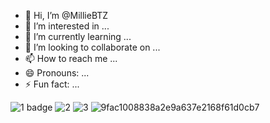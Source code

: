 - 👋 Hi, I’m @MillieBTZ
- 👀 I’m interested in ...
- 🌱 I’m currently learning ...
- 💞️ I’m looking to collaborate on ...
- 📫 How to reach me ...
- 😄 Pronouns: ...
- ⚡ Fun fact: ...

<!---
MillieBTZ/MillieBTZ is a ✨ special ✨ repository because its `README.md` (this file) appears on your GitHub profile.
You can click the Preview link to take a look at your changes.
--->
![1 badge](https://github.com/MillieBTZ/MillieBTZ/assets/156215913/157412cf-40b5-4c65-9b04-4867b934b1c4)
![2](https://github.com/MillieBTZ/MillieBTZ/assets/156215913/3d98c7fd-53f3-4cec-a41e-1e7fd5ddf43c)
![3](https://github.com/MillieBTZ/MillieBTZ/assets/156215913/f32097c2-2918-4a57-98e8-417a476d3ea9)
![9fac1008838a2e9a637e2168f61d0cb7](https://github.com/MillieBTZ/MillieBTZ/assets/156215913/a0e983c6-9f78-4ea4-b591-f764531deba2)
